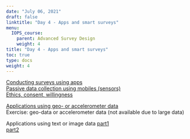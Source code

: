```yaml
---
date: "July 06, 2021"
draft: false
linktitle: "Day 4 - Apps and smart surveys"
menu:
  IOPS_course:
    parent: Advanced Survey Design
    weight: 4
title: "Day 4 - Apps and smart surveys"
toc: true
type: docs
weight: 4
---
```


[Conducting surveys using apps](/files/IOPS_course/day4/1.pdf)  
[Passive data collection using mobiles (sensors)](/files/IOPS_course/day4/2.pdf)  
[Ethics, consent, willingness](/files/IOPS_course/day3/3.pdf) 

[Applications using geo- or accelerometer data](/files/IOPS_course/day4/4.pdf)   
Exercise: geo-data or accelerometer data (not available due to large data)  

Applications using text or image data
[part1](/files/IOPS_course/day4/5.pdf)  
[part2](/files/IOPS_course/day4/7.pdf)  

